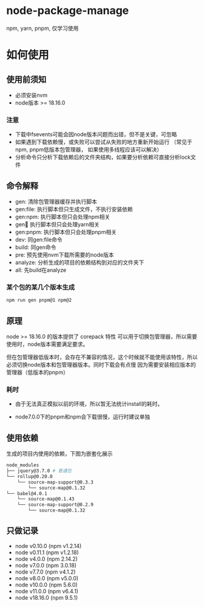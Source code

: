 # node-package-manage
npm, yarn, pnpm, 仅学习使用

# 如何使用

## 使用前须知

- 必须安装nvm
- node版本  >= 18.16.0


### 注意

- 下载中fsevents可能会因node版本问题而出错，但不是关键，可忽略
- 如果遇到下载依赖慢，或失败可以尝试从失败的地方重新开始运行 （常见于npm, pnpm低版本包管理器， 如果使用多线程应该可以解决）
- 分析命令只分析下载依赖后的文件夹结构，如果要分析依赖可直接分析lock文件

## 命令解释


- gen: 清除包管理器缓存并执行脚本
- gen:file: 执行脚本但只生成文件，不执行安装依赖
- gen:npm: 执行脚本但只会处理npm相关
- gen:yarn: 执行脚本但只会处理yarn相关
- gen:pnpm: 执行脚本但只会处理pnpm相关
- dev: 同gen:file命令
- build: 同gen命令
- pre: 预先使用nvm下载所需要的node版本
- analyze: 分析生成的项目的依赖结构到对应的文件夹下
- all: 先build在analyze


###  某个包的某几个版本生成 

```sh
npm run gen pnpm@1 npm@2
```




## 原理

node >= 18.16.0 的版本提供了 corepack 特性 可以用于切换包管理器，所以需要使用时，node版本需要满足要求。

但在包管理器低版本时，会存在不兼容的情况，这个时候就不能使用该特性，所以必须切换node版本和包管理器版本。同时下载会有点慢 因为需要安装相应版本的管理器（低版本的pnpm）

### 耗时

- 由于无法真正模拟以前的环境，所以暂无法统计install的耗时。

- node7.0.0下的pnpm和npm会下载很慢，运行时建议单独



## 使用依赖

生成的项目内使用的依赖，下图为嵌套化展示

```sh
node_modules
├── jquery@3.7.0 # 普通包
└── rollup@0.20.0
    └── source-map-support@0.3.3
        └── source-map@0.1.32
└── babel@4.0.1
    └── source-map@0.1.43
    └── source-map-support@0.2.9
        └── source-map@0.1.32
```



## 只做记录

- node v0.10.0 (npm v1.2.14)
- node v0.11.1 (npm v1.2.18)
- node v4.0.0 (npm 2.14.2)
- node v7.0.0 (npm 3.0.18)
- node v7.7.0 (npm v4.1.2)
- node v8.0.0 (npm v5.0.0)
- node v10.0.0 (npm 5.6.0)
- node v11.0.0 (npm v6.4.1)
- node v18.16.0 (npm 9.5.1)
